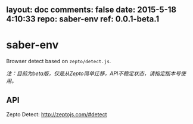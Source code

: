 layout: doc
comments: false
date: 2015-5-18 4:10:33
repo: saber-env
ref: 0.0.1-beta.1
---

# saber-env

Browser detect based on `zepto/detect.js`.

_注：目前为beta版，仅是从Zepto简单迁移，API不稳定状态，请指定版本号使用。_

## API

Zepto Detect: http://zeptojs.com/#detect